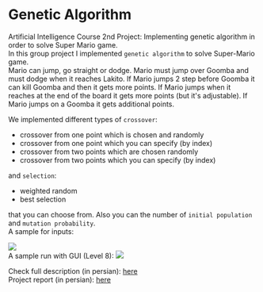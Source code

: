 # Genetic Algorithm
Artificial Intelligence Course 2nd Project: Implementing genetic algorithm in order to solve Super Mario game.
<br>
In this group project I implemented `genetic algorithm` to solve Super-Mario game.<br>
Mario can jump, go straight or dodge. Mario must jump over Goomba and must dodge when it reaches Lakito. If Mario jumps 2 step before Goomba it can kill Goomba and then it gets more points.
If Mario jumps when it reaches at the end of the board it gets more points (but it's adjustable). If Mario jumps on a Goomba it gets additional points.
<br>

We implemented different types of `crossover`:
* crossover from one point which is chosen and randomly
* crossover from one point which you can specify (by index)
* crossover from two points which are chosen randomly
* crossover from two points which you can specify (by index)

and `selection`:
* weighted random
* best selection 

that you can choose from. Also you can the number of `initial population` and `mutation probability`.
<br>
A sample for inputs: <br>

<img src="https://github.com/Amirhossein-Rajabpour/Genetic-Algorithm/blob/main/sample%20run%20l9.jpg" />


<br>
A sample run with GUI (Level 8):

<img src="https://github.com/Amirhossein-Rajabpour/Genetic-Algorithm/blob/main/sample_run_level8.gif" />


Check full description (in persian): [here](https://github.com/Amirhossein-Rajabpour/Genetic-Algorithm/blob/main/AI_P2.pdf)
<br>
Project report (in persian): [here](https://github.com/Amirhossein-Rajabpour/Genetic-Algorithm/blob/main/AI_P2_Report.pdf)
<br>

